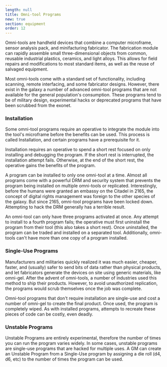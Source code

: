 ```yaml
---
length: null
title: Omni-tool Programs
new: true
section: equipment
order: 12
---
```

Omni-tools are handheld devices that combine a computer microframe, sensor analysis pack, and minifacturing fabricator.
The fabrication module can rapidly assemble small three-dimensional objects from common, reusable industrial plastics,
ceramics, and light alloys. This allows for field repairs and modifications to most standard items, as well as the
reuse of salvaged equipment.

Most omni-tools come with a standard set of functionality, including scanning, remote interfacing, and some fabricator
designs.  However, there exist in the galaxy a number of advanced omni-tool programs that are not available for the general
population's consumption. These programs tend to be of military design, experimental hacks or deprecated programs
that have been scrubbed from the exonet.

### Installation

Some omni-tool programs require an operative to integrate the module into the tool's microframe before the benefits can
be used. This process is called Installation, and certain programs have a prerequisite for it.

Installation requires an operative to spend a short rest focused on only installing and debugging the program. If the short
rest is interrupted, the installation attempt fails. Otherwise, at the end of the short rest, the operative gains the
benefits of the program.

A program can be installed to only one omni-tool at a time. Almost all programs come with a powerful DRM and security
system that prevents the program being installed on multiple omni-tools or replicated. Interestingly,
before the humans were granted an embassy on the Citadel in 2165, the concept of digital rights management was foreign to
the other species of the galaxy. But since 2165, omni-tool programs have been locked down. Attempting to hack the DRM
generally has a terrible result.

An omni-tool can only have three programs activated at once. Any attempt to install to a fourth program fails; the operative
must first uninstall the program from their tool (this also takes a short rest). Once uninstalled, the program can be
traded and installed on a separated tool. Additionally, omni-tools can't have more than one copy of a program installed.


### Single-Use Programs

Manufacturers and militaries quickly realized it was much easier, cheaper, faster, and (usually) safer to send bits of
data rather than physical products, and let fabricators generate the devices on site using generic materials, like omni-gel.
After the advent of omni-tools, a number of industries used this method to ship their products. However, to avoid
unauthorized replication, the programs would scrub themselves once the job was complete.

Omni-tool programs that don't require installation are single-use and cost a number of omni-gel to create the final product.
Once used, the program is completely wiped. As with installed programs, attempts to recreate these pieces of code can be
costly, even deadly.

### Unstable Programs

Unstable Programs are entirely experimental, therefore the number of times you can run the program varies widely. In some
cases, unstable programs are single-use programs that are hacked for multiple uses. A GM can create an Unstable Program
from a Single-Use program by assigning a die roll (d4, d6, etc) to the number of times the program can be used.
